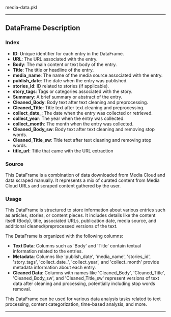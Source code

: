 media-data.pkl


---

## DataFrame Description

### Index

- **ID**: Unique identifier for each entry in the DataFrame.
- **URL**: The URL associated with the entry.
- **Body**: The main content or text body of the entry.
- **Title**: The title or headline of the entry.
- **media_name**: The name of the media source associated with the entry.
- **publish_date**: The date when the entry was published.
- **stories_id**: ID related to stories (if applicable).
- **story_tags**: Tags or categories associated with the story.
- **Summary**: A brief summary or abstract of the entry.
- **Cleaned_Body**: Body text after text cleaning and preprocessing.
- **Cleaned_Title**: Title text after text cleaning and preprocessing.
- **collect_date_**: The date when the entry was collected or retrieved.
- **collect_year**: The year when the entry was collected.
- **collect_month**: The month when the entry was collected.
- **Cleaned_Body_sw**: Body text after text cleaning and removing stop words.
- **Cleaned_Title_sw**: Title text after text cleaning and removing stop words.
- **title_url**: Title that came with the URL extraction


### Source

This DataFrame is a combination of data downloaded from Media Cloud and data scraped manually. It represents a mix of curated content from Media Cloud URLs and scraped content gathered by the user.

### Usage

This DataFrame is structured to store information about various entries such as articles, stories, or content pieces. It includes details like the content itself (Body), title, associated URLs, publication date, media source, and additional cleaned/preprocessed versions of the text.

The DataFrame is organized with the following columns:

- **Text Data**: Columns such as 'Body' and 'Title' contain textual information related to the entries.
- **Metadata**: Columns like 'publish_date', 'media_name', 'stories_id', 'story_tags', 'collect_date_', 'collect_year', and 'collect_month' provide metadata information about each entry.
- **Cleaned Data**: Columns with names like 'Cleaned_Body', 'Cleaned_Title', 'Cleaned_Body_sw', and 'Cleaned_Title_sw' represent versions of text data after cleaning and processing, potentially including stop words removal.

This DataFrame can be used for various data analysis tasks related to text processing, content categorization, time-based analysis, and more.

---
